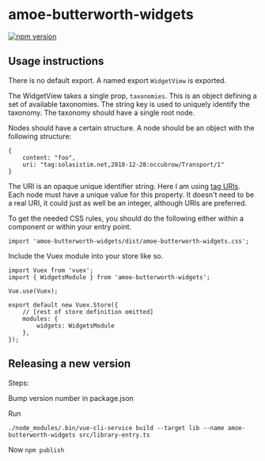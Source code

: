 # amoe-butterworth-widgets

[![npm version](https://badge.fury.io/js/amoe-butterworth-widgets.svg)](https://badge.fury.io/js/amoe-butterworth-widgets)

## Usage instructions

There is no default export.  A named export `WidgetView` is exported.

The WidgetView takes a single prop, `taxonomies`.  This is an object defining
a set of available taxonomies.  The string key is used to uniquely identify
the taxonomy.  The taxonomy should have a single root node.

Nodes should have a certain structure.  A node should be an object with the
following structure:

    {
        content: "foo",
        uri: "tag:solasistim.net,2018-12-28:occubrow/Transport/1"
    }

The URI is an opaque unique identifier string.  Here I am using [tag
URIs](https://www.taguri.org/).  Each node must have a unique value for this
property.  It doesn't need to be a real URI, it could just as well be an
integer, although URIs are preferred.
 
To get the needed CSS rules, you should do the following either within a
component or within your entry point.

    import 'amoe-butterworth-widgets/dist/amoe-butterworth-widgets.css';


Include the Vuex module into your store like so.

    import Vuex from 'vuex';
    import { WidgetsModule } from 'amoe-butterworth-widgets';

    Vue.use(Vuex);

    export default new Vuex.Store({
        // [rest of store definition omitted]
        modules: {
            widgets: WidgetsModule
        },
    });


## Releasing a new version

Steps:

Bump version number in package.json

Run 

    ./node_modules/.bin/vue-cli-service build --target lib --name amoe-butterworth-widgets src/library-entry.ts

Now `npm publish`
